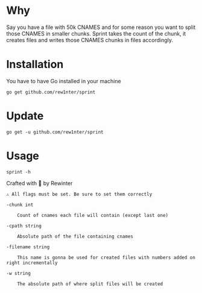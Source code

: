 # Why
Say you have a file with 50k CNAMES and for some reason you want to split those CNAMES in smaller chunks. Sprint takes the count of the chunk, it creates files and writes those CNAMES chunks in files accordingly.

# Installation
You have to have Go installed in your machine

`go get github.com/rew1nter/sprint`

# Update

`go get -u github.com/rew1nter/sprint`

# Usage 

`sprint -h`

Crafted with 💜 by Rewinter

`⚠ All flags must be set. Be sure to set them correctly`
   
    -chunk int
        
        Count of cnames each file will contain (except last one)
  
    -cpath string
        
        Absolute path of the file containing cnames
  
    -filename string
        
        This name is gonna be used for created files with numbers added on right incrementally
  
    -w string
        
        The absolute path of where split files will be created
